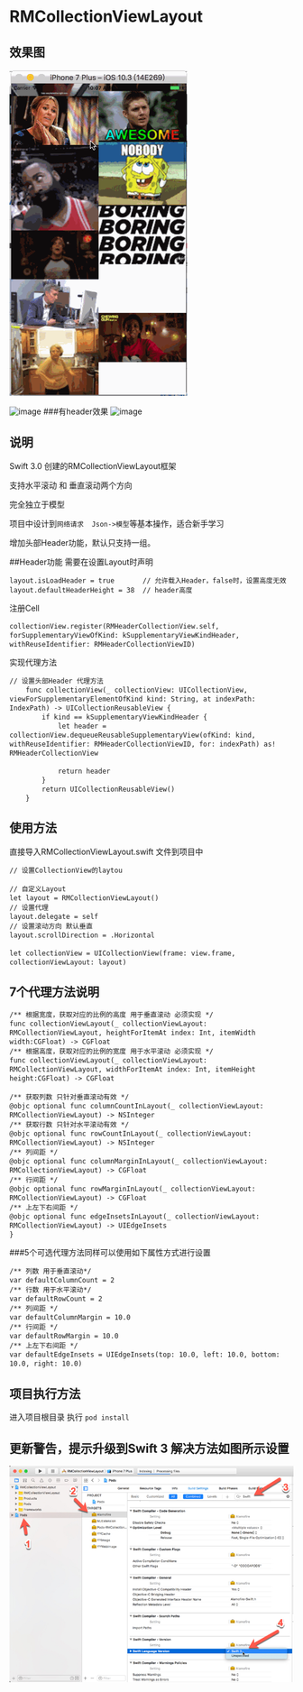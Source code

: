# RMCollectionViewLayout

## 效果图

![image](https://github.com/chihaodong/RMCollectionViewLayout/blob/master/gif/Untitled.gif)

![image](https://github.com/chihaodong/RMCollectionViewLayout/blob/master/gif/Untitled1.gif)
###有header效果
![image](https://github.com/chihaodong/RMCollectionViewLayout/blob/master/gif/header.gif)

## 说明

Swift 3.0 创建的RMCollectionViewLayout框架

支持水平滚动 和 垂直滚动两个方向

完全独立于模型

项目中设计到`网络请求  Json->模型`等基本操作，适合新手学习 

增加头部Header功能，默认只支持一组。

##Header功能
需要在设置Layout时声明
```
layout.isLoadHeader = true       // 允许载入Header，false时，设置高度无效
layout.defaultHeaderHeight = 38  // header高度
```
注册Cell
```
collectionView.register(RMHeaderCollectionView.self, forSupplementaryViewOfKind: kSupplementaryViewKindHeader, withReuseIdentifier: RMHeaderCollectionViewID)
```

实现代理方法
```
// 设置头部Header 代理方法
    func collectionView(_ collectionView: UICollectionView, viewForSupplementaryElementOfKind kind: String, at indexPath: IndexPath) -> UICollectionReusableView {
        if kind == kSupplementaryViewKindHeader {
            let header = collectionView.dequeueReusableSupplementaryView(ofKind: kind, withReuseIdentifier: RMHeaderCollectionViewID, for: indexPath) as! RMHeaderCollectionView
            
            return header
        }
        return UICollectionReusableView()
    }
```

## 使用方法

直接导入RMCollectionViewLayout.swift 文件到项目中

```
// 设置CollectionView的laytou 

// 自定义Layout
let layout = RMCollectionViewLayout()
// 设置代理
layout.delegate = self
// 设置滚动方向 默认垂直
layout.scrollDirection = .Horizontal

let collectionView = UICollectionView(frame: view.frame, collectionViewLayout: layout)
```

## 7个代理方法说明

```
/** 根据宽度，获取对应的比例的高度 用于垂直滚动 必须实现 */
func collectionViewLayout(_ collectionViewLayout: RMCollectionViewLayout, heightForItemAt index: Int, itemWidth width:CGFloat) -> CGFloat
/** 根据高度，获取对应的比例的宽度 用于水平滚动 必须实现 */
func collectionViewLayout(_ collectionViewLayout: RMCollectionViewLayout, widthForItemAt index: Int, itemHeight height:CGFloat) -> CGFloat

/** 获取列数 只针对垂直滚动有效 */
@objc optional func columnCountInLayout(_ collectionViewLayout: RMCollectionViewLayout) -> NSInteger
/** 获取行数 只针对水平滚动有效 */
@objc optional func rowCountInLayout(_ collectionViewLayout: RMCollectionViewLayout) -> NSInteger
/** 列间距 */
@objc optional func columnMarginInLayout(_ collectionViewLayout: RMCollectionViewLayout) -> CGFloat
/** 行间距 */
@objc optional func rowMarginInLayout(_ collectionViewLayout: RMCollectionViewLayout) -> CGFloat
/** 上左下右间距 */
@objc optional func edgeInsetsInLayout(_ collectionViewLayout: RMCollectionViewLayout) -> UIEdgeInsets
}
```

###5个可选代理方法同样可以使用如下属性方式进行设置

```
/** 列数 用于垂直滚动*/
var defaultColumnCount = 2
/** 行数 用于水平滚动*/
var defaultRowCount = 2
/** 列间距 */
var defaultColumnMargin = 10.0
/** 行间距 */
var defaultRowMargin = 10.0
/** 上左下右间距 */
var defaultEdgeInsets = UIEdgeInsets(top: 10.0, left: 10.0, bottom: 10.0, right: 10.0)
```

## 项目执行方法

进入项目根目录 执行 `pod install`

 
## 更新警告，提示升级到Swift 3 解决方法如图所示设置
![image](https://github.com/chihaodong/RMCollectionViewLayout/blob/master/2017-04-13_17-45-14.jpg)


